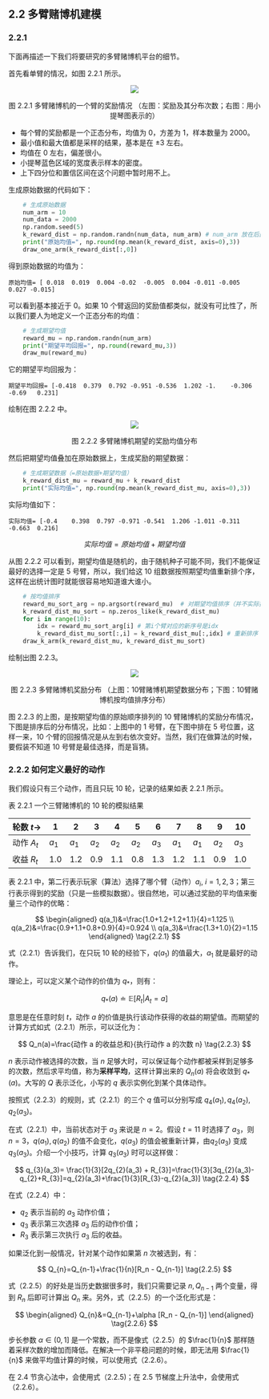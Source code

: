 ## 2.2 多臂赌博机建模

### 2.2.1

下面再描述一下我们将要研究的多臂赌博机平台的细节。

首先看单臂的情况，如图 2.2.1 所示。

<center>

<img src='./img/One-Arm.png'/>

图 2.2.1 多臂赌博机的一个臂的奖励情况
（左图：奖励及其分布次数；右图：用小提琴图表示的）
</center>

- 每个臂的奖励都是一个正态分布，均值为 0，方差为 1，样本数量为 2000。
- 最小值和最大值都是采样的结果，基本是在 $\pm3$ 左右。
- 均值在 0 左右，偏差很小。
- 小提琴蓝色区域的宽度表示样本的密度。
- 上下四分位和置信区间在这个问题中暂时用不上。

生成原始数据的代码如下：

```python
    # 生成原始数据
    num_arm = 10
    num_data = 2000
    np.random.seed(5)
    k_reward_dist = np.random.randn(num_data, num_arm) # num_arm 放在后面是为了可以做加法
    print("原始均值=", np.round(np.mean(k_reward_dist, axis=0),3))
    draw_one_arm(k_reward_dist[:,0])
```

得到原始数据的均值为：

```
原始均值= [ 0.018  0.019  0.004 -0.02  -0.005  0.004 -0.011 -0.005  0.027 -0.015]
```

可以看到基本接近于 0。如果 10 个臂返回的奖励值都类似，就没有可比性了，所以我们要人为地定义一个正态分布的均值：

```python
    # 生成期望均值
    reward_mu = np.random.randn(num_arm)
    print("期望平均回报=", np.round(reward_mu,3))
    draw_mu(reward_mu)
```

它的期望平均回报为：

```
期望平均回报= [-0.418  0.379  0.792 -0.951 -0.536  1.202 -1.    -0.306 -0.69   0.231]
```

绘制在图 2.2.2 中。

<center>

<img src='./img/K-arm-expection.png'/>

图 2.2.2 多臂赌博机期望的奖励均值分布

</center>


然后把期望均值叠加在原始数据上，生成奖励的期望数据：

```python
    # 生成期望数据（=原始数据+期望均值）
    k_reward_dist_mu = reward_mu + k_reward_dist
    print("实际均值=", np.round(np.mean(k_reward_dist_mu, axis=0),3))
```

实际均值如下：

```
实际均值= [-0.4    0.398  0.797 -0.971 -0.541  1.206 -1.011 -0.311 -0.663  0.216]
```

$$
实际均值 = 原始均值 + 期望均值
$$


从图 2.2.2 可以看到，期望均值是随机的，由于随机种子可能不同，我们不能保证最好的选择一定是 5 号臂，所以，我们给这 10 组数据按照期望均值重新排个序，这样在出统计图时就能很容易地知道谁大谁小。

```python
    # 按均值排序
    reward_mu_sort_arg = np.argsort(reward_mu)  # 对期望均值排序（并不实际排序，而是返回序号）
    k_reward_dist_mu_sort = np.zeros_like(k_reward_dist_mu)
    for i in range(10):
        idx = reward_mu_sort_arg[i] # 第i个臂对应的新序号是idx
        k_reward_dist_mu_sort[:,i] = k_reward_dist_mu[:,idx] # 重新排序
    draw_k_arm(k_reward_dist_mu, k_reward_dist_mu_sort)
```

绘制出图 2.2.3。

<center>

<img src='./img/K-arm-bandits.png'/>

图 2.2.3 多臂赌博机奖励分布
（上图：10臂赌博机期望数据分布；下图：10臂赌博机按均值排序分布）
</center>

图 2.2.3 的上图，是按期望均值的原始顺序排列的 10 臂赌博机的奖励分布情况，下图是排序后的分布情况，比如：上图中的 1 号臂，在下图中排在 5 号位置，这样一来，10 个臂的回报情况是从左到右依次变好。当然，我们在做算法的时候，要假装不知道 10 号臂是最佳选择，而是盲猜。

### 2.2.2 如何定义最好的动作

我们假设只有三个动作，而且只玩 10 轮，记录的结果如表 2.2.1 所示。

表 2.2.1 一个三臂赌博机的 10 轮的模拟结果

|轮数 $t\to$|1|2|3|4|5|6|7|8|9|10|
|-|-|-|-|-|-|-|-|-|-|-|
|动作 $A_t$|$a_1$|$a_1$|$a_2$|$a_2$|$a_2$|$a_3$|$a_1$|$a_1$|$a_2$|$a_3$|
|收益 $R_t$|1.0|1.2|0.9|1.1|0.8|1.3|1.2|1.1|0.9|1.0|

表 2.2.1 中，第二行表示玩家（算法）选择了哪个臂（动作）$a_i, \ i=1,2,3$；第三行表示得到的奖励（只是一些模拟数据）。很自然地，可以通过奖励的平均值来衡量三个动作的优略：

$$
\begin{aligned}
q(a_1)&=\frac{1.0+1.2+1.2+1.1}{4}=1.125
\\
q(a_2)&=\frac{0.9+1.1+0.8+0.9}{4}=0.924
\\
q(a_3)&=\frac{1.3+1.0}{2}=1.15
\end{aligned}
\tag{2.2.1}
$$

式（2.2.1）告诉我们，在只玩 10 轮的经验下，$q(a_1)$ 的值最大，$a_1$ 就是最好的动作。

理论上，可以定义某个动作的价值为 $q_*$，则有：

$$
q_*(a) \doteq \mathbb E [R_t|A_t=a] \tag{2.2.2}
$$

意思是在任意时刻 $t$，动作 $a$ 的价值是执行该动作获得的收益的期望值。而期望的计算方式如式（2.2.1）所示，可以泛化为：

$$
Q_n(a)=\frac{动作 a 的收益总和}{执行动作 a 的次数 n} \tag{2.2.3}
$$

$n$ 表示动作被选择的次数，当 $n$ 足够大时，可以保证每个动作都被采样到足够多的次数，然后求平均值，称为**采样平均**，这样计算出来的 $Q_n(a)$ 将会收敛到 $q_*(a)$。大写的 $Q$ 表示泛化，小写的 $q$ 表示实例化到某个具体动作。

按照式（2.2.3）的规则，式（2.2.1）的三个 $q$ 值可以分别写成 $q_4(a_1),q_4(a_2),q_2(a_3)$。

在式（2.2.1）中，当前状态对于 $a_3$ 来说是 $n=2$。假设 $t=11$ 时选择了 $a_3$，则 $n=3$，$q(a_1),q(a_2)$ 的值不会变化，$q(a_3)$ 的值会被重新计算，由$q_2(a_3)$ 变成 $q_3(a_3)$。介绍一个小技巧，计算 $q_3(a_3)$ 时可以这样做：

$$
q_{3}(a_3)= \frac{1}{3}[2q_{2}(a_3) + R_{3}]=\frac{1}{3}[3q_{2}(a_3)-q_{2}+R_{3}]=q_{2}(a_3)+\frac{1}{3}[R_{3}-q_{2}(a_3)]
\tag{2.2.4}
$$

在式（2.2.4）中：
- $q_2$ 表示当前的 $a_3$ 动作价值；
- $q_3$ 表示第三次选择 $a_3$ 后的动作价值；
- $R_3$ 表示第三次执行 $a_3$ 后的收益。

如果泛化到一般情况，针对某个动作如果第 $n$ 次被选到，有：

$$
Q_{n}=Q_{n-1}+\frac{1}{n}[R_n - Q_{n-1}] \tag{2.2.5}
$$

式（2.2.5）的好处是当历史数据很多时，我们只需要记录 $n, Q_{n-1}$ 两个变量，得到 $R_n$ 后即可计算出 $Q_n$ 来。另外，式（2.2.5）的一个泛化形式是：

$$
\begin{aligned}
Q_{n}&=Q_{n-1}+\alpha [R_n - Q_{n-1}] 
\end{aligned}
\tag{2.2.6}
$$

步长参数 $\alpha \in (0,1]$ 是一个常数，而不是像式（2.2.5）的 $\frac{1}{n}$ 那样随着采样次数的增加而降低。在解决一个非平稳问题的时候，即无法用 $\frac{1}{n}$ 来做平均值计算的时候，可以使用式（2.2.6）。

在 2.4 节贪心法中，会使用式（2.2.5)；在 2.5 节梯度上升法中，会使用式（2.2.6）。
